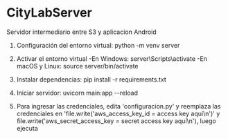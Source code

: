 # CityLabServer
Servidor intermediario entre S3 y aplicacion Android

1. Configuración del entorno virtual:
python -m venv server

3. Activar el entorno virtual
-En Windows: server\Scripts\activate
-En macOS y Linux: source server/bin/activate

5. Instalar dependencias:
pip install -r requirements.txt

4. Iniciar servidor:
uvicorn main:app --reload

5. Para ingresar las credenciales, edita 'configuracion.py' y reemplaza las credenciales en 'file.write('aws_access_key_id = access key aquí\n')' y file.write('aws_secret_access_key = secret access key aquí\n'), luego ejecuta
